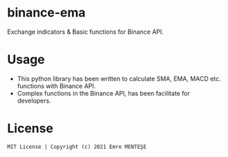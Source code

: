 # binance-ema
Exchange indicators &amp; Basic functions for Binance API.

# Usage
- This python library has been written to calculate SMA, EMA, MACD etc. functions with Binance API.
- Complex functions in the Binance API, has been facilitate for developers.


# License

    MIT License | Copyright (c) 2021 Emre MENTEŞE

